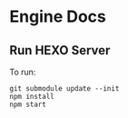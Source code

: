 # Engine Docs

## Run HEXO Server
To run:

```
git submodule update --init
npm install
npm start
```

